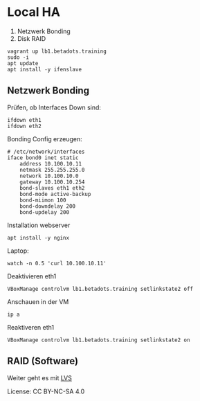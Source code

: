 # Local HA

1. Netzwerk Bonding
1. Disk RAID

```
vagrant up lb1.betadots.training
sudo -i
apt update
apt install -y ifenslave
```

## Netzwerk Bonding

Prüfen, ob Interfaces Down sind:

    ifdown eth1
    ifdown eth2

Bonding Config erzeugen:

    # /etc/network/interfaces
    iface bond0 inet static
        address 10.100.10.11
        netmask 255.255.255.0
        network 10.100.10.0
        gateway 10.100.10.254
        bond-slaves eth1 eth2
        bond-mode active-backup
        bond-miimon 100
        bond-downdelay 200
        bond-updelay 200

Installation webserver

    apt install -y nginx

Laptop:

    watch -n 0.5 'curl 10.100.10.11'

Deaktivieren eth1

    VBoxManage controlvm lb1.betadots.training setlinkstate2 off

Anschauen in der VM

    ip a

Reaktiveren eth1

    VBoxManage controlvm lb1.betadots.training setlinkstate2 on

## RAID (Software)

Weiter geht es mit [LVS](../03_LVS)

License: CC BY-NC-SA 4.0
